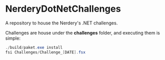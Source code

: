# NerderyDotNetChallenges
A repository to house the Nerdery's .NET challenges.

Challenges are house under the **challenges** folder, and executing them is simple:

```PowerShell
./build/paket.exe install
fsi Challenges/Challenge_[DATE].fsx
```
